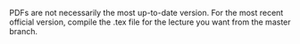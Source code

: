 PDFs are not necessarily the most up-to-date version. For the most recent official version, compile the .tex file for the lecture you want from the master branch.
